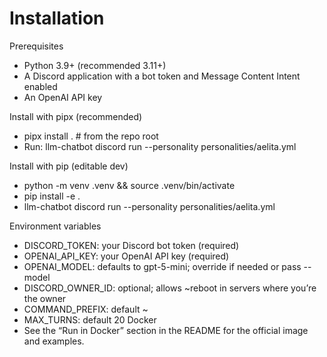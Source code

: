 # Installation

Prerequisites
- Python 3.9+ (recommended 3.11+)
- A Discord application with a bot token and Message Content Intent enabled
- An OpenAI API key

Install with pipx (recommended)
- pipx install .   # from the repo root
- Run: llm-chatbot discord run --personality personalities/aelita.yml

Install with pip (editable dev)
- python -m venv .venv && source .venv/bin/activate
- pip install -e .
- llm-chatbot discord run --personality personalities/aelita.yml

Environment variables
- DISCORD_TOKEN: your Discord bot token (required)
- OPENAI_API_KEY: your OpenAI API key (required)
- OPENAI_MODEL: defaults to gpt-5-mini; override if needed or pass --model
- DISCORD_OWNER_ID: optional; allows ~reboot in servers where you’re the owner
- COMMAND_PREFIX: default ~
- MAX_TURNS: default 20
Docker
- See the “Run in Docker” section in the README for the official image and examples.
